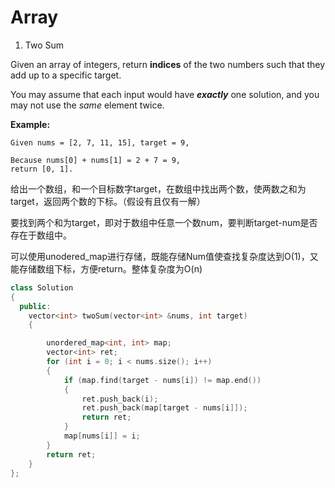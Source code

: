 # Array

 1. Two Sum

Given an array of integers, return **indices** of the two numbers such that they add up to a specific target.

You may assume that each input would have _**exactly**_ one solution, and you may not use the _same_ element twice.

**Example:**

```text
Given nums = [2, 7, 11, 15], target = 9,

Because nums[0] + nums[1] = 2 + 7 = 9,
return [0, 1].
```

给出一个数组，和一个目标数字target，在数组中找出两个数，使两数之和为target，返回两个数的下标。（假设有且仅有一解）

要找到两个和为target，即对于数组中任意一个数num，要判断target-num是否存在于数组中。

可以使用unodered\_map进行存储，既能存储Num值使查找复杂度达到O\(1\)，又能存储数组下标，方便return。整体复杂度为O\(n\)

```cpp
class Solution
{
  public:
	vector<int> twoSum(vector<int> &nums, int target)
	{

		unordered_map<int, int> map;
		vector<int> ret;
		for (int i = 0; i < nums.size(); i++)
		{
			if (map.find(target - nums[i]) != map.end())
			{
				ret.push_back(i);
				ret.push_back(map[target - nums[i]]);
				return ret;
			}
			map[nums[i]] = i;
		}
		return ret;
	}
};
```



